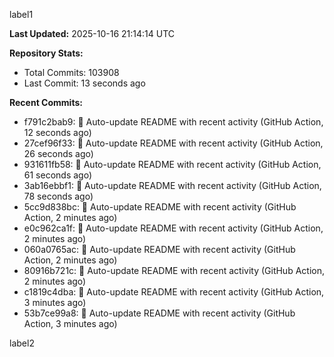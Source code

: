 
label1 
<!-- ACTIVITY_START -->
**Last Updated:** 2025-10-16 21:14:14 UTC

**Repository Stats:**
- Total Commits: 103908
- Last Commit: 13 seconds ago

**Recent Commits:**
- f791c2bab9: 🤖 Auto-update README with recent activity (GitHub Action, 12 seconds ago)
- 27cef96f33: 🤖 Auto-update README with recent activity (GitHub Action, 26 seconds ago)
- 931611fb58: 🤖 Auto-update README with recent activity (GitHub Action, 61 seconds ago)
- 3ab16ebbf1: 🤖 Auto-update README with recent activity (GitHub Action, 78 seconds ago)
- 5cc9d838bc: 🤖 Auto-update README with recent activity (GitHub Action, 2 minutes ago)
- e0c962ca1f: 🤖 Auto-update README with recent activity (GitHub Action, 2 minutes ago)
- 060a0765ac: 🤖 Auto-update README with recent activity (GitHub Action, 2 minutes ago)
- 80916b721c: 🤖 Auto-update README with recent activity (GitHub Action, 2 minutes ago)
- c1819c4dba: 🤖 Auto-update README with recent activity (GitHub Action, 3 minutes ago)
- 53b7ce99a8: 🤖 Auto-update README with recent activity (GitHub Action, 3 minutes ago)
<!-- ACTIVITY_END -->

label2
